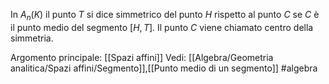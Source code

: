 In $A_{n}(K)$ il punto $T$ si dice simmetrico del punto $H$ rispetto al punto $C$ se $C$ è il punto medio del segmento $[H,T]$.
Il punto $C$ viene chiamato centro della simmetria.

Argomento principale: [[Spazi affini]]
Vedi: [[Algebra/Geometria analitica/Spazi affini/Segmento]],[[Punto medio di un segmento]]
#algebra 